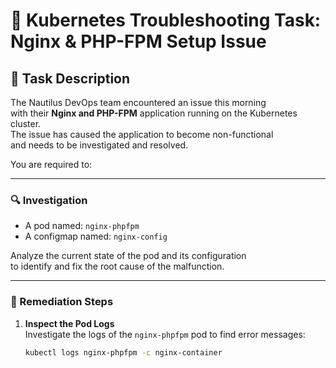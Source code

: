 # 🚨 Kubernetes Troubleshooting Task: Nginx & PHP-FPM Setup Issue

## 🧩 Task Description

The Nautilus DevOps team encountered an issue this morning\
with their **Nginx and PHP-FPM** application running on the Kubernetes cluster.\
The issue has caused the application to become non-functional\
and needs to be investigated and resolved.

You are required to:

---

### 🔍 Investigation

- A pod named: `nginx-phpfpm`
- A configmap named: `nginx-config`

Analyze the current state of the pod and its configuration\
to identify and fix the root cause of the malfunction.

---

### 🔧 Remediation Steps

1. **Inspect the Pod Logs**  
   Investigate the logs of the `nginx-phpfpm` pod to find error messages:
   ```bash
   kubectl logs nginx-phpfpm -c nginx-container
